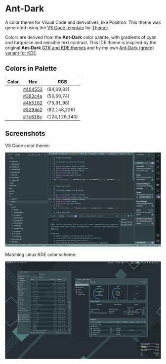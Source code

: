 # Ant-Dark

A color theme for Visual Code and derivatives, like Positron. This theme was generated using the [VS Code template](https://github.com/mjswensen/themer/tree/main/.vscode) for [Themer](https://github.com/themerdev/themer).

Colors are derived from the **Ant-Dark** color palette, with gradients of cyan and turquoise and sensible text contrast. This IDE theme is inspired by the original **Ant-Dark** [GTK and KDE themes](https://www.pling.com/p/1464332/) and by my own [Ant-Dark (green) variant for KDE](https://www.pling.com/p/1980663/).

## Colors in Palette

| Color | Hex                                      | RGB           |
|-------|------------------------------------------|---------------|
|       | [#404552](/color/404552 "#404552 color") | (64,69,82)    |
|       | [#383c4a](/color/383c4a "#383c4a color") | (56,60,74)    |
|       | [#4b5162](/color/4b5162 "#4b5162 color") | (75,81,98)    |
|       | [#5294e2](/color/5294e2 "#5294e2 color") | (82,148,226)  |
|       | [#7c818c](/color/7c818c "#7c818c color") | (124,129,140) |

## Screenshots

VS Code color theme:

![screenshot](https://raw.githubusercontent.com/mbacou/vs-code-ant-theme/refs/heads/main/resources/screenshot.png)

Matching Linux KDE color scheme:

![screenshot-kde](https://raw.githubusercontent.com/mbacou/vs-code-ant-theme/refs/heads/main/resources/screenshot-kde.png)